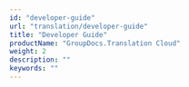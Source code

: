 ```yaml
---
id: "developer-guide"
url: "translation/developer-guide"
title: "Developer Guide"
productName: "GroupDocs.Translation Cloud"
weight: 2
description: ""
keywords: ""
---
```



